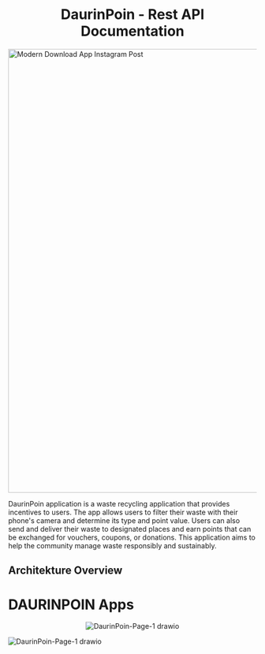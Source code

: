 <h1 align="center">DaurinPoin - Rest API Documentation</h1>
<img src="https://github.com/Capstone-DaurinPoin/.github/assets/100658838/1ec22da9-96bd-4f72-aff0-cf668cae2b8b" alt="Modern Download App Instagram Post" width="900" style="display: block; margin-left: auto; margin-right: auto;">

DaurinPoin application is a waste recycling application that provides incentives to users. The app allows users to filter their waste with their phone's camera and determine its type and point value. Users can also send and deliver their waste to designated places and earn points that can be exchanged for vouchers, coupons, or donations. This application aims to help the community manage waste responsibly and sustainably.


## Architekture Overview


# DAURINPOIN Apps

<p align="center">
  <img src="(https://github.com/Capstone-DaurinPoin/Cloud-Computing/assets/100658838/baaa5b97-4255-4775-b595-949b3eb7eba9)" alt="DaurinPoin-Page-1 drawio">
</p>

![DaurinPoin-Page-1 drawio](https://github.com/Capstone-DaurinPoin/Cloud-Computing/assets/100658838/baaa5b97-4255-4775-b595-949b3eb7eba9)



